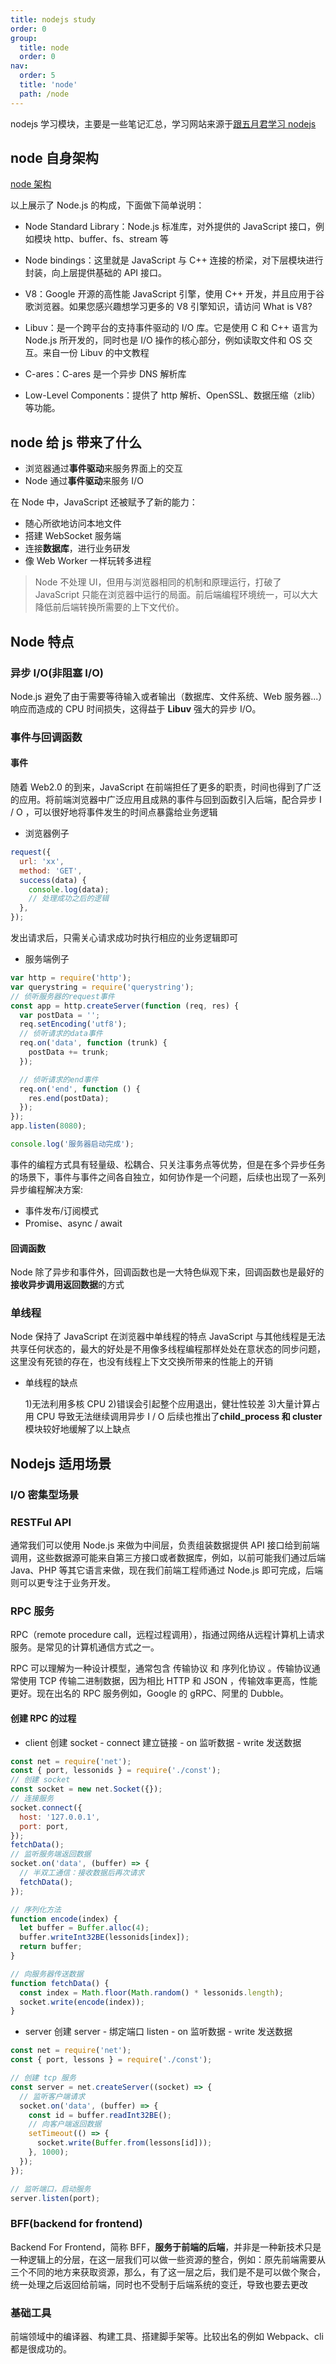 ```yaml
---
title: nodejs study
order: 0
group:
  title: node
  order: 0
nav:
  order: 5
  title: 'node'
  path: /node
---
```


nodejs 学习模块，主要是一些笔记汇总，学习网站来源于[跟五月君学习 nodejs](https://www.nodejs.red/#/nodejs/base/what-is-nodejs)

## node 自身架构

[node 架构](https://www.nodejs.red/nodejs/base/img/nodejs_architecture.png)

以上展示了 Node.js 的构成，下面做下简单说明：

- Node Standard Library：Node.js 标准库，对外提供的 JavaScript 接口，例如模块 http、buffer、fs、stream 等

- Node bindings：这里就是 JavaScript 与 C++ 连接的桥梁，对下层模块进行封装，向上层提供基础的 API 接口。

- V8：Google 开源的高性能 JavaScript 引擎，使用 C++ 开发，并且应用于谷歌浏览器。如果您感兴趣想学习更多的 V8 引擎知识，请访问 What is V8?

- Libuv：是一个跨平台的支持事件驱动的 I/O 库。它是使用 C 和 C++ 语言为 Node.js 所开发的，同时也是 I/O 操作的核心部分，例如读取文件和 OS 交互。来自一份 Libuv 的中文教程

- C-ares：C-ares 是一个异步 DNS 解析库

- Low-Level Components：提供了 http 解析、OpenSSL、数据压缩（zlib）等功能。

## node 给 js 带来了什么

- 浏览器通过**事件驱动**来服务界面上的交互
- Node 通过**事件驱动**来服务 I/O

在 Node 中，JavaScript 还被赋予了新的能力：

- 随心所欲地访问本地文件
- 搭建 WebSocket 服务端
- 连接**数据库**，进行业务研发
- 像 Web Worker 一样玩转多进程

> Node 不处理 UI，但用与浏览器相同的机制和原理运行，打破了 JavaScript 只能在浏览器中运行的局面。前后端编程环境统一，可以大大降低前后端转换所需要的上下文代价。

## Node 特点

### 异步 I/O(非阻塞 I/O)

Node.js 避免了由于需要等待输入或者输出（数据库、文件系统、Web 服务器...）响应而造成的 CPU 时间损失，这得益于 **Libuv** 强大的异步 I/O。

### 事件与回调函数

#### 事件

随着 Web2.0 的到来，JavaScript 在前端担任了更多的职责，时间也得到了广泛的应用。将前端浏览器中广泛应用且成熟的事件与回到函数引入后端，配合异步 I / O ，可以很好地将事件发生的时间点暴露给业务逻辑

- 浏览器例子

```js
request({
  url: 'xx',
  method: 'GET',
  success(data) {
    console.log(data);
    // 处理成功之后的逻辑
  },
});
```

发出请求后，只需关心请求成功时执行相应的业务逻辑即可

- 服务端例子

```js
var http = require('http');
var querystring = require('querystring');
// 侦听服务器的request事件
const app = http.createServer(function (req, res) {
  var postData = '';
  req.setEncoding('utf8');
  // 侦听请求的data事件
  req.on('data', function (trunk) {
    postData += trunk;
  });

  // 侦听请求的end事件
  req.on('end', function () {
    res.end(postData);
  });
});
app.listen(8080);

console.log('服务器启动完成');
```

事件的编程方式具有轻量级、松耦合、只关注事务点等优势，但是在多个异步任务的场景下，事件与事件之间各自独立，如何协作是一个问题，后续也出现了一系列异步编程解决方案:

- 事件发布/订阅模式
- Promise、async / await

#### 回调函数

Node 除了异步和事件外，回调函数也是一大特色纵观下来，回调函数也是最好的**接收异步调用返回数据**的方式

### 单线程

Node 保持了 JavaScript 在浏览器中单线程的特点 JavaScript 与其他线程是无法共享任何状态的，最大的好处是不用像多线程编程那样处处在意状态的同步问题，这里没有死锁的存在，也没有线程上下文交换所带来的性能上的开销

- 单线程的缺点

  1)无法利用多核 CPU 2)错误会引起整个应用退出，健壮性较差 3)大量计算占用 CPU 导致无法继续调用异步 I / O 后续也推出了**child_process 和 cluster**模块较好地缓解了以上缺点

## Nodejs 适用场景

### I/O 密集型场景

### RESTFul API

通常我们可以使用 Node.js 来做为中间层，负责组装数据提供 API 接口给到前端调用，这些数据源可能来自第三方接口或者数据库，例如，以前可能我们通过后端 Java、PHP 等其它语言来做，现在我们前端工程师通过 Node.js 即可完成，后端则可以更专注于业务开发。

### RPC 服务

RPC（remote procedure call，远程过程调用），指通过网络从远程计算机上请求服务。是常见的计算机通信方式之一。

RPC 可以理解为一种设计模型，通常包含 传输协议 和 序列化协议 。传输协议通常使用 TCP 传输二进制数据，因为相比 HTTP 和 JSON ，传输效率更高，性能更好。现在出名的 RPC 服务例如，Google 的 gRPC、阿里的 Dubble。

#### 创建 RPC 的过程

- client 创建 socket - connect 建立链接 - on 监听数据 - write 发送数据

```js
const net = require('net');
const { port, lessonids } = require('./const');
// 创建 socket
const socket = new net.Socket({});
// 连接服务
socket.connect({
  host: '127.0.0.1',
  port: port,
});
fetchData();
// 监听服务端返回数据
socket.on('data', (buffer) => {
  // 半双工通信：接收数据后再次请求
  fetchData();
});

// 序列化方法
function encode(index) {
  let buffer = Buffer.alloc(4);
  buffer.writeInt32BE(lessonids[index]);
  return buffer;
}

// 向服务器传送数据
function fetchData() {
  const index = Math.floor(Math.random() * lessonids.length);
  socket.write(encode(index));
}
```

- server 创建 server - 绑定端口 listen - on 监听数据 - write 发送数据

```js
const net = require('net');
const { port, lessons } = require('./const');

// 创建 tcp 服务
const server = net.createServer((socket) => {
  // 监听客户端请求
  socket.on('data', (buffer) => {
    const id = buffer.readInt32BE();
    // 向客户端返回数据
    setTimeout(() => {
      socket.write(Buffer.from(lessons[id]));
    }, 1000);
  });
});

// 监听端口，启动服务
server.listen(port);
```

### BFF(backend for frontend)

Backend For Frontend，简称 BFF，**服务于前端的后端**，并非是一种新技术只是一种逻辑上的分层，在这一层我们可以做一些资源的整合，例如：原先前端需要从三个不同的地方来获取资源，那么，有了这一层之后，我们是不是可以做个聚合，统一处理之后返回给前端，同时也不受制于后端系统的变迁，导致也要去更改

### 基础工具

前端领域中的编译器、构建工具、搭建脚手架等。比较出名的例如 Webpack、cli 都是很成功的。
